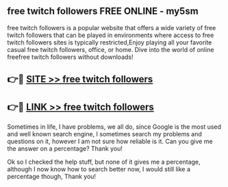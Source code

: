 ## free twitch followers FREE ONLINE - my5sm

free twitch followers is a popular website that offers a wide variety of free twitch followers that can be played in environments where access to free twitch followers sites is typically restricted,Enjoy playing all your favorite casual free twitch followers, office, or home. Dive into the world of online freefree twitch followers without downloads!

## 👉🔴 [SITE >> free twitch followers](http://news.freeplayer.one?title=free_twitch_followers&ref=FRRE)

## 👉🔴 [LINK >> free twitch followers](http://news.freeplayer.one?title=free_twitch_followers&ref=FREE)

Sometimes in life, I have problems, we all do, since Google is the most used and well known search engine, I sometimes search my problems and questions on it, however I am not sure how reliable is it. Can you give me the answer on a percentage? Thank you!

Ok so I checked the help stuff, but none of it gives me a percentage, although I now know how to search better now, I would still like a percentage though, Thank you!